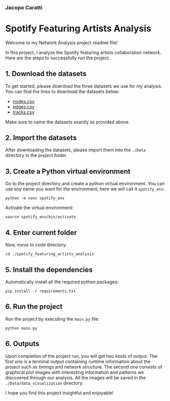 ### Jacopo Caratti
# Spotify Featuring Artists Analysis
Welcome to my Network Analysis project readme file!

In this project, I analyze the Spotify featuring artists collaboration network. Here are the steps to successfully run the project.

## 1. Download the datasets
To get started, please download the three datasets we use for my analysis. You can find the links to download the datasets below:

* [nodes.csv](https://www.kaggle.com/datasets/jfreyberg/spotify-artist-feature-collaboration-network?select=nodes.csv)
* [edges.csv](https://www.kaggle.com/datasets/jfreyberg/spotify-artist-feature-collaboration-network?select=edges.csv)
* [tracks.csv](https://www.kaggle.com/datasets/lehaknarnauli/spotify-datasets?select=tracks.csv)

Make sure to name the datasets exactly as provided above.

## 2. Import the datasets
After downloading the datasets, please import them into the `./Data` directory in the project folder.

## 3. Create a Python virtual environment
Go to the project directory and create a python virtual environment. You can use any name you want for the environment, here we will call it `spotify_env`:

`python -m venv spotify_env`

Activate the virtual environment:

`source spotify_env/bin/activate`

## 4. Enter current folder
Now, move to code directory:

`cd ./spotify_featuring_artists_analysis`

## 5. Install the dependencies
Automatically install all the required python packages:

`pip install -r requirements.txt`

## 6. Run the project
Run the project by executing the `main.py` file:

`python main.py`

## 6. Outputs
Upon completion of the project run, you will get two kinds of output. The first one is a terminal output containing runtime information about the project such as timings and network structure. The second one consists of graphical plot images with interesting information and patterns we discovered through our analysis. All the images will be saved in the `./Data/data_visualization` directory.

I hope you find this project insightful and enjoyable!